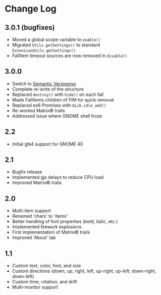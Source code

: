 # Change Log

## 3.0.1 (bugfixes)

* Moved a global scope variable to `enable()`
* Migrated `Utils.getSettings()` to standard `ExtensionUtils.getSettings()`
* FallItem timeout sources are now removed in `disable()`

## 3.0.0

* Switch to [Semantic Versioning](https://semver.org/)
* Complete re-write of the structure
* Replaced `destroy()` with `hide()` on each fall
* Made FallItems children of FIM for quick removal
* Replaced es6 Promises with `GLib.idle_add()`
* Re-worked Matrix© trails
* Addressed issue where GNOME shell froze

## 2.2

* Initial gtk4 support for GNOME 40

## 2.1

* Bugfix release
* Implemented gjs delays to reduce CPU load
* Improved Matrix© trails

## 2.0

* Multi-item support
* Renamed 'chars' to 'items'
* Better handling of font properties (bold, italic, etc.)
* Implemented firework explosions
* First implementation of Matrix© trails
* Improved 'About' tab

## 1.1

* Custom text, color, font, and size
* Custom directions (down, up, right, left, up-right, up-left, down-right, down-left)
* Custom time, rotation, and drift
* Multi-monitor support

